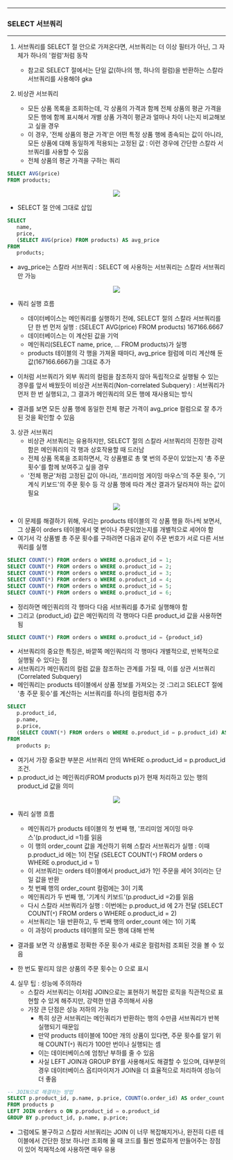 -----
### SELECT 서브쿼리
-----
1. 서브쿼리를 SELECT 절 안으로 가져온다면, 서브쿼리는 더 이상 필터가 아닌, 그 자체가 하나의 '컬럼'처럼 동작
   - 참고로 SELECT 절에서는 단일 값(하나의 행, 하나의 컬럼)을 반환하는 스칼라 서브쿼리를 사용해야 gka

2. 비상관 서브쿼리
   - 모든 상품 목록을 조회하는데, 각 상품의 가격과 함께 전체 상품의 평균 가격을 모든 행에 함께 표시해서 개별 상품 가격이 평균과 얼마나 차이 나는지 비교해보고 싶을 경우
   - 이 경우, '전체 상품의 평균 가격'은 어떤 특정 상품 행에 종속되는 값이 아니라, 모든 상품에 대해 동일하게 적용되는 고정된 값 : 이런 경우에 간단한 스칼라 서브쿼리를 사용할 수 있음
   - 전체 상품의 평균 가격을 구하는 쿼리
```sql
SELECT AVG(price)
FROM products;
```
<div align="center">
<img src="https://github.com/user-attachments/assets/e7322fa2-402d-461f-bbb3-dae39e632d01">
</div>

   - SELECT 절 안에 그대로 삽입
```sql
SELECT
   name,
   price,
   (SELECT AVG(price) FROM products) AS avg_price
FROM
   products;
```
   - avg_price는 스칼라 서브쿼리 : SELECT 에 사용하는 서브쿼리는 스칼라 서브쿼리만 가능
<div align="center">
<img src="https://github.com/user-attachments/assets/8cdb85fd-18bc-4405-a9a0-ebf120f3605e">
</div>

   - 쿼리 실행 흐름
      + 데이터베이스는 메인쿼리를 실행하기 전에, SELECT 절의 스칼라 서브쿼리를 단 한 번 먼저 실행 : (SELECT AVG(price) FROM products) 167166.6667
      + 데이터베이스는 이 계산된 값을 기억
      + 메인쿼리(SELECT name, price, ... FROM products)가 실행
      + products 테이블의 각 행을 가져올 때마다, avg_price 컬럼에 미리 계산해 둔 값(167166.6667)을 그대로 추가

   - 이처럼 서브쿼리가 외부 쿼리의 컬럼을 참조하지 않아 독립적으로 실행될 수 있는 경우를 앞서 배웠듯이 비상관 서브쿼리(Non-correlated Subquery) : 서브쿼리가 먼저 한 번 실행되고, 그 결과가 메인쿼리의 모든 행에 재사용되는 방식
   - 결과를 보면 모든 상품 행에 동일한 전체 평균 가격이 avg_price 컬럼으로 잘 추가된 것을 확인할 수 있음

3. 상관 서브쿼리
   - 비상관 서브쿼리는 유용하지만, SELECT 절의 스칼라 서브쿼리의 진정한 강력함은 메인쿼리의 각 행과 상호작용할 때 드러남
   - 전체 상품 목록을 조회하면서, 각 상품별로 총 몇 번의 주문이 있었는지 '총 주문 횟수'를 함께 보여주고 싶을 경우
   - '전체 평균'처럼 고정된 값이 아니라, '프리미엄 게이밍 마우스'의 주문 횟수, '기계식 키보드'의 주문 횟수 등 각 상품 행에 따라 계산 결과가 달라져야 하는 값이 필요
<div align="center">
<img src="https://github.com/user-attachments/assets/176170de-ef13-4a1b-9134-63e434ede3c6">
</div>

   - 이 문제를 해결하기 위해, 우리는 products 테이블의 각 상품 행을 하나씩 보면서, 그 상품이 orders 테이블에서 몇 번이나 주문되었는지를 개별적으로 세어야 함
   - 여기서 각 상품별 총 주문 횟수를 구하려면 다음과 같이 주문 번호가 서로 다른 서브쿼리를 실행
```sql
SELECT COUNT(*) FROM orders o WHERE o.product_id = 1;
SELECT COUNT(*) FROM orders o WHERE o.product_id = 2;
SELECT COUNT(*) FROM orders o WHERE o.product_id = 3;
SELECT COUNT(*) FROM orders o WHERE o.product_id = 4;
SELECT COUNT(*) FROM orders o WHERE o.product_id = 5;
SELECT COUNT(*) FROM orders o WHERE o.product_id = 6;
```
   - 정리하면 메인쿼리의 각 행마다 다음 서브쿼리를 추가로 실행해야 함
   - 그리고 {product_id} 값은 메인쿼리의 각 행마다 다른 product_id 값을 사용하면 됨
```sql
SELECT COUNT(*) FROM orders o WHERE o.product_id = {product_id}
```
   - 서브쿼리의 중요한 특징은, 바깥쪽 메인쿼리의 각 행마다 개별적으로, 반복적으로 실행될 수 있다는 점
   - 서브쿼리가 메인쿼리의 컬럼 값을 참조하는 관계를 가질 때, 이를 상관 서브쿼리(Correlated Subquery)
   - 메인쿼리는 products 테이블에서 상품 정보를 가져오는 것 :그리고 SELECT 절에 '총 주문 횟수'를 계산하는 서브쿼리를 하나의 컬럼처럼 추가
```sql
SELECT
   p.product_id,
   p.name,
   p.price,
   (SELECT COUNT(*) FROM orders o WHERE o.product_id = p.product_id) AS order_count
FROM
   products p;
```
   - 여기서 가장 중요한 부분은 서브쿼리 안의 WHERE o.product_id = p.product_id 조건.
   - p.product_id 는 메인쿼리(FROM products p)가 현재 처리하고 있는 행의 product_id 값을 의미
<div align="center">
<img src="https://github.com/user-attachments/assets/8a2ba462-8cad-4124-bcdb-677e00711860">
</div>

   - 쿼리 실행 흐름
      + 메인쿼리가 products 테이블의 첫 번째 행, '프리미엄 게이밍 마우스'(p.product_id =1)를 읽음
      + 이 행의 order_count 값을 계산하기 위해 스칼라 서브쿼리가 실행 : 이때 p.product_id 에는 1이 전달 (SELECT COUNT(```*```) FROM orders o WHERE o.product_id = 1)
      + 이 서브쿼리는 orders 테이블에서 product_id가 1인 주문을 세어 3이라는 단일 값을 반환
      + 첫 번째 행의 order_count 컬럼에는 3이 기록
      + 메인쿼리가 두 번째 행, '기계식 키보드'(p.product_id =2)를 읽음
      + 다시 스칼라 서브쿼리가 실행 : 이번에는 p.product_id 에 2가 전달 (SELECT COUNT(```*```) FROM orders o WHERE o.product_id = 2)
      + 서브쿼리는 1을 반환하고, 두 번째 행의 order_count 에는 1이 기록
      + 이 과정이 products 테이블의 모든 행에 대해 반복

   - 결과를 보면 각 상품별로 정확한 주문 횟수가 새로운 컬럼처럼 조회된 것을 볼 수 있음
   - 한 번도 팔리지 않은 상품의 주문 횟수는 0 으로 표시

4. 실무 팁 : 성능에 주의하라
   - 스칼라 서브쿼리는 이처럼 JOIN으로는 표현하기 복잡한 로직을 직관적으로 표현할 수 있게 해주지만, 강력한 만큼 주의해서 사용
   - 가장 큰 단점은 성능 저하의 가능
     + 특히 상관 서브쿼리는 메인쿼리가 반환하는 행의 수만큼 서브쿼리가 반복 실행되기 때문임
     + 만약 products 테이블에 100만 개의 상품이 있다면, 주문 횟수를 알기 위해 COUNT(```*```) 쿼리가 100만 번이나 실행되는 셈
     + 이는 데이터베이스에 엄청난 부하를 줄 수 있음
     + 사실 LEFT JOIN과 GROUP BY를 사용해서도 해결할 수 있으며, 대부분의 경우 데이터베이스 옵티마이저가 JOIN을 더 효율적으로 처리하여 성능이 더 좋음
```sql
-- JOIN으로 해결하는 방법
SELECT p.product_id, p.name, p.price, COUNT(o.order_id) AS order_count
FROM products p
LEFT JOIN orders o ON p.product_id = o.product_id
GROUP BY p.product_id, p.name, p.price;
```
   - 그럼에도 불구하고 스칼라 서브쿼리는 JOIN 이 너무 복잡해지거나, 완전히 다른 테이블에서 간단한 정보 하나만 조회해 올 때 코드를 훨씬 명료하게 만들어주는 장점이 있어 적재적소에 사용하면 매우 유용
